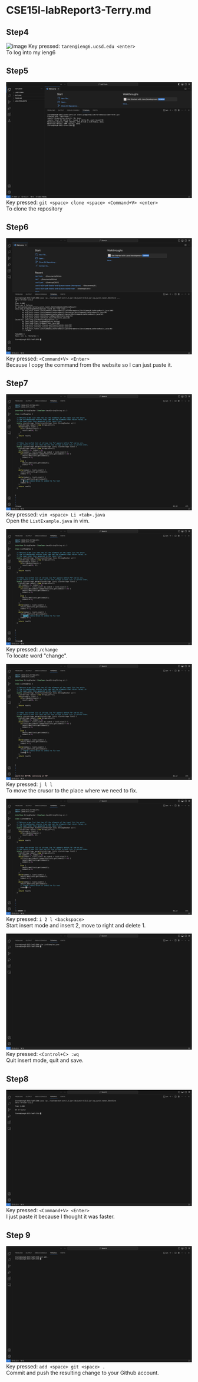 # CSE15l-labReport3-Terry.md
## Step4
![image](step4.jpg)
Key pressed: `taren@ieng6.ucsd.edu <enter>` <br>
To log into my ieng6

## Step5
![image](step5.png)
Key pressed: `git <space> clone <space> <Command+V> <enter>`<br>
To clone the repository 

## Step6
![image](Step6.png)
Key pressed: `<Command+V> <Enter>`<br>
Because I copy the command from the website so I can just paste it.

## Step7
![image](Step7.1.png)
Key pressed: `vim <space> Li <tab>.java`<br>
Open the `ListExample.java` in vim.

![image](Step7.2.png)
Key pressed: `/change` <br>
To locate word "change".

![image](Step7.3.png)
Key pressed: `j l l` <br>
To move the crusor to the place where we need to fix.

![image](Step7.4.png)
Key pressed: `i 2 l <backspace>` <br>
Start insert mode and insert 2, move to right and delete 1.

![image](Step7.5.png)
Key pressed: `<Control+C> :wq` <br>
Quit insert mode, quit and save.

## Step8
![image](Step8.png)
Key pressed: `<Command+V> <Enter>`<br>
I just paste it because I thought it was faster.

## Step 9
![image](Step9.png)
Key pressed: `add <space> git <space> .` <br>
Commit and push the resulting change to your Github account. 
